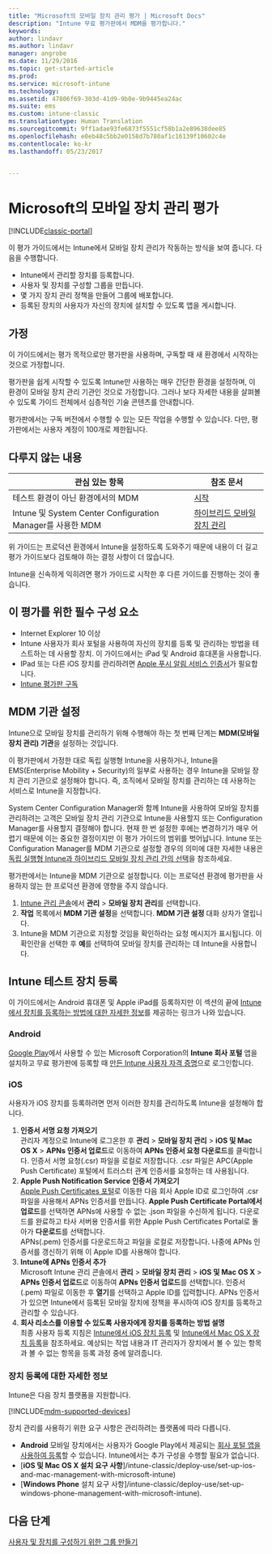 ```yaml
---
title: "Microsoft의 모바일 장치 관리 평가 | Microsoft Docs"
description: "Intune 무료 평가판에서 MDM을 평가합니다."
keywords: 
author: lindavr
ms.author: lindavr
manager: angrobe
ms.date: 11/29/2016
ms.topic: get-started-article
ms.prod: 
ms.service: microsoft-intune
ms.technology: 
ms.assetid: 47806f69-303d-41d9-9b0e-9b9445ea24ac
ms.suite: ems
ms.custom: intune-classic
ms.translationtype: Human Translation
ms.sourcegitcommit: 9ff1adae93fe6873f5551cf58b1a2e89638dee85
ms.openlocfilehash: e0eb48c5bb2e0158d7b780af1c16139f10602c4e
ms.contentlocale: ko-kr
ms.lasthandoff: 05/23/2017


---
```


# <a name="evaluate-mobile-device-management-in-microsoft-intune"></a>Microsoft의 모바일 장치 관리 평가

[!INCLUDE[classic-portal](../includes/classic-portal.md)]

이 평가 가이드에서는 Intune에서 모바일 장치 관리가 작동하는 방식을 보여 줍니다. 다음을 수행합니다.
- Intune에서 관리할 장치를 등록합니다.
- 사용자 및 장치를 구성할 그룹을 만듭니다.
- 몇 가지 장치 관리 정책을 만들어 그룹에 배포합니다.
- 등록된 장치의 사용자가 자신의 장치에 설치할 수 있도록 앱을 게시합니다.
<!--- - Monitor the device? View a report of compliant devices?--->
<!--- - Remove the device from management--->

## <a name="assumptions"></a>가정
이 가이드에서는 평가 목적으로만 평가판을 사용하며, 구독할 때 새 환경에서 시작하는 것으로 가정합니다.

평가판을 쉽게 시작할 수 있도록 Intune만 사용하는 매우 간단한 환경을 설정하며, 이 환경이 모바일 장치 관리 기관인 것으로 가정합니다. 그러나 보다 자세한 내용을 살펴볼 수 있도록 가이드 전체에서 심층적인 기술 콘텐츠를 안내합니다.

평가판에서는 구독 버전에서 수행할 수 있는 모든 작업을 수행할 수 있습니다. 다만, 평가판에서는 사용자 계정이 100개로 제한됩니다.

## <a name="whats-not-covered"></a>다루지 않는 내용
|관심 있는 항목 |참조 문서 |
|------------------------|----------|
|테스트 환경이 아닌 환경에서의 MDM | [시작](/intune-classic/get-started/start-with-a-paid-subscription-to-microsoft-intune) |
|Intune 및 System Center Configuration Manager를 사용한 MDM | [하이브리드 모바일 장치 관리](https://docs.microsoft.com/sccm/mdm/understand/hybrid-mobile-device-management) |

위 가이드는 프로덕션 환경에서 Intune을 설정하도록 도와주기 때문에 내용이 더 길고 평가 가이드보다 검토해야 하는 결정 사항이 더 많습니다.

Intune을 신속하게 익히려면 평가 가이드로 시작한 후 다른 가이드를 진행하는 것이 좋습니다.

## <a name="prerequisites-for-this-evaluation"></a>이 평가를 위한 필수 구성 요소
- Internet Explorer 10 이상
- Intune 사용자가 회사 포털을 사용하여 자신의 장치를 등록 및 관리하는 방법을 테스트하는 데 사용할 장치. 이 가이드에서는 iPad 및 Android 휴대폰을 사용합니다.
- IPad 또는 다른 iOS 장치를 관리하려면 [Apple 푸시 알림 서비스 인증서](/intune-classic/deploy-use/set-up-ios-and-mac-management-with-microsoft-intune)가 필요합니다.
- [Intune 평가판 구독](sign-up-for-30-day-trial-microsoft-intune.md)

## <a name="set-your-mdm-authority"></a>MDM 기관 설정
Intune으로 모바일 장치를 관리하기 위해 수행해야 하는 첫 번째 단계는 **MDM(모바일 장치 관리) 기관**을 설정하는 것입니다.

이 평가판에서 가정한 대로 독립 실행형 Intune을 사용하거나, Intune을 EMS(Enterprise Mobility + Security)의 일부로 사용하는 경우 Intune을 모바일 장치 관리 기관으로 설정해야 합니다. 즉, 조직에서 모바일 장치를 관리하는 데 사용하는 서비스로 Intune을 지정합니다.

System Center Configuration Manager와 함께 Intune을 사용하여 모바일 장치를 관리하려는 고객은 모바일 장치 관리 기관으로 Intune을 사용할지 또는 Configuration Manager를 사용할지 결정해야 합니다. 현재 한 번 설정한 후에는 변경하기가 매우 어렵기 때문에 이는 중요한 결정이지만 이 평가 가이드의 범위를 벗어납니다. Intune 또는 Configuration Manager를 MDM 기관으로 설정할 경우의 의미에 대한 자세한 내용은 [독립 실행형 Intune과 하이브리드 모바일 장치 관리 간의 선택](https://docs.microsoft.com/sccm/mdm/understand/choose-between-standalone-intune-and-hybrid-mobile-device-management)을 참조하세요.

평가판에서는 Intune을 MDM 기관으로 설정합니다. 이는 프로덕션 환경에 평가판을 사용하지 않는 한 프로덕션 환경에 영향을 주지 않습니다.

1. [Intune 관리 콘솔](https://manage.microsoft.com/)에서 **관리** &gt; **모바일 장치 관리**를 선택합니다.
2. **작업** 목록에서 **MDM 기관 설정**을 선택합니다. **MDM 기관 설정** 대화 상자가 열립니다. <!---screen shot--->
3. Intune을 MDM 기관으로 지정할 것임을 확인하라는 요청 메시지가 표시됩니다. 이 확인란을 선택한 후 **예**를 선택하여 모바일 장치를 관리하는 데 Intune을 사용합니다.

## <a name="enroll-your-test-devices-into-intune"></a>Intune 테스트 장치 등록

이 가이드에서는 Android 휴대폰 및 Apple iPad를 등록하지만 이 섹션의 끝에 [Intune에서 장치를 등록하는 방법에 대한 자세한 정보](#Learn-more-about-device-enrollment)를 제공하는 링크가 나와 있습니다.
### <a name="android"></a>Android
[Google Play](http://go.microsoft.com/fwlink/p/?LinkId=386612)에서 사용할 수 있는 Microsoft Corporation의 **Intune 회사 포털** 앱을 설치하고 무료 평가판에 등록할 때 [만든 Intune 사용자 자격 증명](sign-up-for-30-day-trial-microsoft-intune.md#add-users)으로 로그인합니다.

### <a name="ios"></a>iOS
사용자가 iOS 장치를 등록하려면 먼저 이러한 장치를 관리하도록 Intune을 설정해야 합니다.

1. **인증서 서명 요청 가져오기**<br/>
관리자 계정으로 Intune에 로그온한 후 **관리** > **모바일 장치 관리** > **iOS 및 Mac OS X** > **APNs 인증서 업로드**로 이동하여 **APNs 인증서 요청 다운로드**를 클릭합니다. 인증서 서명 요청(.csr) 파일을 로컬로 저장합니다. .csr 파일은 APC(Apple Push Certificate) 포털에서 트러스터 관계 인증서를 요청하는 데 사용됩니다. <!--- screen shot--->
2.    **Apple Push Notification Service 인증서 가져오기**<BR/>
[Apple Push Certificates 포털](https://idmsa.apple.com/IDMSWebAuth/login?appIdKey=3fbfc9ad8dfedeb78be1d37f6458e72adc3160d1ad5b323a9e5c5eb2f8e7e3e2&rv=2)로 이동한 다음 회사 Apple ID로 로그인하여 .csr 파일을 사용해서 APNs 인증서를 만듭니다. **Apple Push Certificate Portal에서 업로드**를 선택하면 APNs에 사용할 수 없는 .json 파일을 수신하게 됩니다. 다운로드를 완료하고 타사 서버용 인증서를 위한 Apple Push Certificates Portal로 돌아가 **다운로드**를 선택합니다.<br/>
APNs(.pem) 인증서를 다운로드하고 파일을 로컬로 저장합니다. 나중에 APNs 인증서를 갱신하기 위해 이 Apple ID를 사용해야 합니다.
3.    **Intune에 APNs 인증서 추가**<BR/>
Microsoft Intune 관리 콘솔에서 **관리** > **모바일 장치 관리** > **iOS 및 Mac OS X** > **APNs 인증서 업로드**로 이동하여 **APNs 인증서 업로드**를 선택합니다. 인증서(.pem) 파일로 이동한 후 **열기**를 선택하고 Apple ID를 입력합니다. APNs 인증서가 있으면 Intune에서 등록된 모바일 장치에 정책을 푸시하여 iOS 장치를 등록하고 관리할 수 있습니다.
4.    **회사 리소스를 이용할 수 있도록 사용자에게 장치를 등록하는 방법 설명**<br/>
최종 사용자 등록 지침은 [Intune에서 iOS 장치 등록](https://docs.microsoft.com/intune-user-help/enroll-your-device-in-intune-ios) 및 [Intune에서 Mac OS X 장치 등록](https://docs.microsoft.com/intune-user-help/enroll-your-device-in-intune-mac-os-x)을 참조하세요. 예상되는 작업 내용과 IT 관리자가 장치에서 볼 수 있는 항목과 볼 수 없는 항목을 등록 과정 중에 알려줍니다.


### <a name="learn-more-about-device-enrollment"></a>장치 등록에 대한 자세한 정보

Intune은 다음 장치 플랫폼을 지원합니다.

[!INCLUDE[mdm-supported-devices](../includes/mdm-supported-devices.md)]

장치 관리를 사용하기 위한 요구 사항은 관리하려는 플랫폼에 따라 다릅니다.
- **Android** 모바일 장치에서는 사용자가 Google Play에서 제공되는 [회사 포털 앱을 사용하여 등록](/intune-classic/deploy-use/set-up-android-management-with-microsoft-intune)할 수 있습니다. Intune에서는 추가 구성을 수행할 필요가 없습니다.
- [**iOS 및 Mac OS X 설치 요구 사항**]/intune-classic/deploy-use/set-up-ios-and-mac-management-with-microsoft-intune)
- [**Windows Phone** 설치 요구 사항]/intune-classic/deploy-use/set-up-windows-phone-management-with-microsoft-intune).

<!--- ## Verify enrollment--->
<!--- START HERE

### iOS and Mac OS X
Install the **Microsoft Intune Company Portal** app from Microsoft Corporation available in the App Store and sign in with Intune user credentials added above. View **Enrolled devices** to add your device.



### Windows Phone 8.1
Users install the **Company Portal** app from Microsoft Corporation, available in the Windows Phone store, and sign in with the Intune user credentials added above.  View **Enrolled devices** to add your device.

## Install the previously deployed app
Open the Company Portal on the mobile device, choose **Apps**, and then install **Microsoft Skype**.--->



## <a name="next-steps"></a>다음 단계
[사용자 및 장치를 구성하기 위한 그룹 만들기](get-started-with-a-30-day-trial-of-microsoft-intune-step-3.md)

